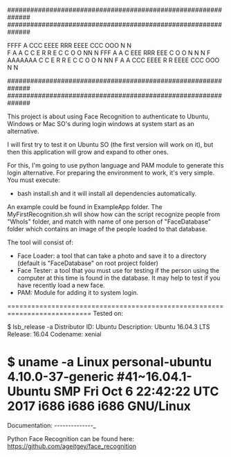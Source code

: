 ##############################################################
##############################################################

FFFF     A      CCC   EEEE    RRR  EEEE  CCC   OOO  N   N  
F       A A    C   C  E       R  R E    C   C O   O NN  N
FFF    A   A   C      EEE     RRR  EEE  C     O   O N N N
F     AAAAAAA  C   C  E       R R  E    C   C O   O N  NN
F    A       A  CCC   EEEE    R  R EEEE  CCC   OOO  N   N  

##############################################################
##############################################################




This project is about using Face Recognition to authenticate to Ubuntu, Windows or Mac SO's during login windows at system start as an alternative.

I will first try to test it on Ubuntu SO (the first version will work on it), but then this application will grow and expand to other ones.

For this, I'm going to use python language and PAM module to generate this login alternative.
For preparing the environment to work, it's very simple. You must execute:
- bash install.sh
and it will install all dependencies automatically.

An example could be found in ExampleApp folder. The MyFirstRecognition.sh will show how can the script recognize people from "WhoIs" folder, and match with name of one person of "FaceDatabase" folder which contains an image of the people loaded to that database.  

The tool will consist of:
- Face Loader: a tool that can take a photo and save it to a directory (default is "FaceDatabase" on root project folder)
- Face Tester: a tool that you must use for testing if the person using the computer at this time is found in the database. It may help to test if you have recently load a new face.
- PAM: Module for adding it to system login.


===========================================================================
Tested on:

$ lsb_release -a
Distributor ID:	Ubuntu
Description:	Ubuntu 16.04.3 LTS
Release:	16.04
Codename:	xenial

$ uname -a 
Linux personal-ubuntu 4.10.0-37-generic #41~16.04.1-Ubuntu SMP Fri Oct 6 22:42:22 UTC 2017 i686 i686 i686 GNU/Linux
===========================================================================


Documentation:
--------------_


Python Face Recognition can be found here: https://github.com/ageitgey/face_recognition

